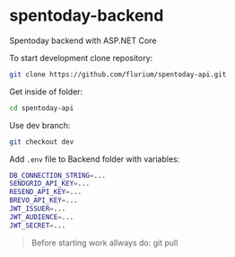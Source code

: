 # spentoday-backend

Spentoday backend with ASP.NET Core

To start development clone repository:

```bash
git clone https://github.com/flurium/spentoday-api.git
```

Get inside of folder:

```bash
cd spentoday-api
```

Use dev branch:
```bash
git checkout dev
```

Add `.env` file to Backend folder with variables:

```bash
DB_CONNECTION_STRING=...
SENDGRID_API_KEY=...
RESEND_API_KEY=...
BREVO_API_KEY=...
JWT_ISSUER=...
JWT_AUDIENCE=...
JWT_SECRET=...
```

> Before starting work allways do: git pull
